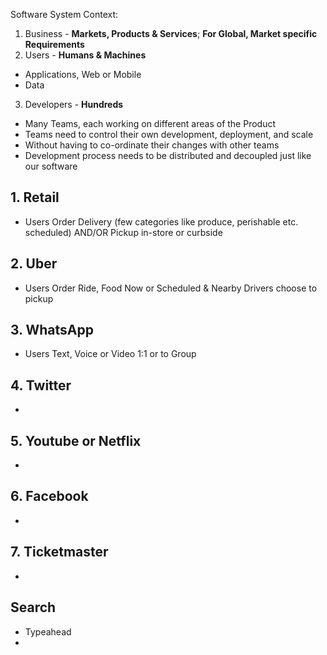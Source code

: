 Software System Context:

1. Business - **Markets, Products & Services**; **For Global, Market specific Requirements** 
2. Users - **Humans & Machines** 
* Applications, Web or Mobile
* Data
3. Developers - **Hundreds**
* Many Teams, each working on different areas of the Product
* Teams need to control their own development, deployment, and scale
* Without having to co-ordinate their changes with other teams
* Development process needs to be distributed and decoupled just like our software

## 1. Retail
* Users Order Delivery (few categories like produce, perishable etc. scheduled) AND/OR Pickup in-store or curbside
## 2. Uber
* Users Order Ride, Food Now or Scheduled & Nearby Drivers choose to pickup 
## 3. WhatsApp
* Users Text, Voice or Video 1:1 or to Group
## 4. Twitter
* 
## 5. Youtube or Netflix
* 
## 6. Facebook
* 
## 7. Ticketmaster
* 
## Search
* Typeahead
* 
